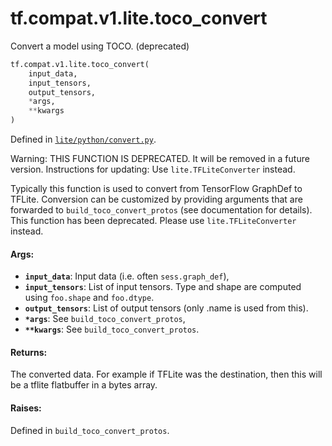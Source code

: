 <div itemscope itemtype="http://developers.google.com/ReferenceObject">
<meta itemprop="name" content="tf.compat.v1.lite.toco_convert" />
<meta itemprop="path" content="Stable" />
</div>

# tf.compat.v1.lite.toco_convert

Convert a model using TOCO. (deprecated)

``` python
tf.compat.v1.lite.toco_convert(
    input_data,
    input_tensors,
    output_tensors,
    *args,
    **kwargs
)
```



Defined in [`lite/python/convert.py`](/code/stable/tensorflow/lite/python/convert.py).

<!-- Placeholder for "Used in" -->

Warning: THIS FUNCTION IS DEPRECATED. It will be removed in a future version.
Instructions for updating:
Use `lite.TFLiteConverter` instead.

Typically this function is used to convert from TensorFlow GraphDef to TFLite.
Conversion can be customized by providing arguments that are forwarded to
`build_toco_convert_protos` (see documentation for details). This function has
been deprecated. Please use `lite.TFLiteConverter` instead.

#### Args:


* <b>`input_data`</b>: Input data (i.e. often `sess.graph_def`),
* <b>`input_tensors`</b>: List of input tensors. Type and shape are computed using
  `foo.shape` and `foo.dtype`.
* <b>`output_tensors`</b>: List of output tensors (only .name is used from this).
* <b>`*args`</b>: See `build_toco_convert_protos`,
* <b>`**kwargs`</b>: See `build_toco_convert_protos`.


#### Returns:

The converted data. For example if TFLite was the destination, then
this will be a tflite flatbuffer in a bytes array.



#### Raises:

Defined in `build_toco_convert_protos`.
